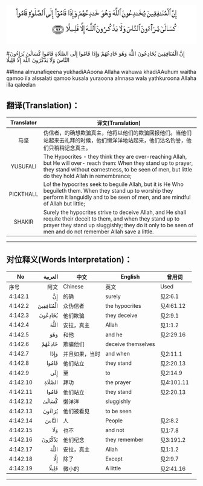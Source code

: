 ![004:142](images/004_142.gif)

#إِنَّ الْمُنَافِقِينَ يُخَادِعُونَ اللَّهَ وَهُوَ خَادِعُهُمْ وَإِذَا قَامُوا إِلَى الصَّلَاةِ قَامُوا كُسَالَىٰ يُرَاءُونَ النَّاسَ وَلَا يَذْكُرُونَ اللَّهَ إِلَّا قَلِيلًا  

##Inna almunafiqeena yukhadiAAoona Allaha wahuwa khadiAAuhum waitha qamoo ila alssalati qamoo kusala yuraoona alnnasa wala yathkuroona Allaha illa qaleelan 

## 翻译(Translation)：

| Translator | 译文(Translation)                                            |
| :--------: | ------------------------------------------------------------ |
|    马坚    | 伪信者，的确想欺骗真主，他将以他们的欺骗回报他们。当他们站起来去礼拜的时候，他们懒洋洋地站起来，他们沽名钓誉，他们只稍稍记念真主。 |
|  YUSUFALI  | The Hypocrites - they think they are over-reaching Allah, but He will over- reach them: When they stand up to prayer, they stand without earnestness, to be seen of men, but little do they hold Allah in remembrance; |
| PICKTHALL  | Lo! the hypocrites seek to beguile Allah, but it is He Who beguileth them. When they stand up to worship they perform it languidly and to be seen of men, and are mindful of Allah but little; |
|   SHAKIR   | Surely the hypocrites strive to deceive Allah, and He shall requite their deceit to them, and when they stand up to prayer they stand up sluggishly; they do it only to be seen of men and do not remember Allah save a little. |

---

## 对位释义(Words Interpretation)：

| No   | العربية | 中文    | English | 曾用词 |
| ---- | ------: | ------- | ------- | ------ |
| 序号 |    阿文 | Chinese | 英文    | Used   |
| 4:142.1  | إِنَّ        | 的确           | surely             | 见2:6.1    |
| 4:142.2  | الْمُنَافِقِينَ | 众伪信者       | the hypocrites     | 见4:61.12  |
| 4:142.3  | يُخَادِعُونَ   | 他们欺骗       | they deceive       | 见2:9.1    |
| 4:142.4  | اللَّهَ      | 安拉，真主     | Allah              | 见1:1.2    |
| 4:142.5  | وَهُوَ       | 和他           | and he             | 见2:29.16  |
| 4:142.6  | خَادِعُهُمْ    | 欺骗他们       | deceive themselves |            |
| 4:142.7  | وَإِذَا      | 并且如果，当时 | and when           | 见2:11.1   |
| 4:142.8  | قَامُوا     | 他们站立       | they stand         | 见2:20.13  |
| 4:142.9  | إِلَى       | 至             | to                 | 见2:14.9   |
| 4:142.10 | الصَّلَاةِ    | 拜功           | the prayer         | 见4:101.11 |
| 4:142.11 | قَامُوا     | 他们站立       | they stand         | 见2:20.13  |
| 4:142.12 | كُسَالَىٰ     | 懒洋洋         | sluggishly         |            |
| 4:142.13 | يُرَاءُونَ    | 他们被看见     | to be seen         |            |
| 4:142.14 | النَّاسَ     | 人             | People             | 见2:8.2    |
| 4:142.15 | وَلَا       | 也不           | and not            | 见1:7.8    |
| 4:142.16 | يَذْكُرُونَ    | 他们纪念       | they remember      | 见3:191.2  |
| 4:142.17 | اللَّهَ      | 安拉，真主     | Allah              | 见1:1.2    |
| 4:142.18 | إِلَّا       | 除了           | Except             | 见2:9.7    |
| 4:142.19 | قَلِيلًا     | 微小的         | A little           | 见2:41.16  |

---
